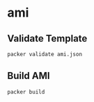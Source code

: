 # ami
## Validate Template

```sh
packer validate ami.json
```

## Build AMI 

```sh
packer build

```
  
  